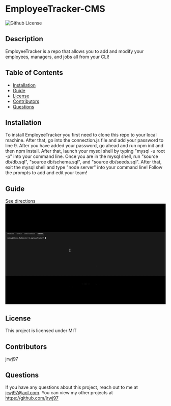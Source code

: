 # EmployeeTracker-CMS
  ![Github License](http://img.shields.io/badge/license-MIT-blue.svg)

  ## Description
  EmployeeTracker is a repo that allows you to add and modify your employees, managers, and jobs all from your CLI!
  ## Table of Contents
  * [Installation](#installation)
  * [Guide](#guide)
  * [License](*license)
  * [Contributors](#contributors)
  * [Questions](#questions)

  ## Installation
  To install EmployeeTracker you first need to clone this repo to your local machine. After that, go into the connection.js file and add your password to line 9. After you have added your password, go ahead and run npm init and then npm install. After that, launch your mysql shell by typing "mysql -u root -p" into your command line. Once you are in the mysql shell, run "source db/db.sql", "source db/schema.sql", and "source db/seeds.sql". After that, exit the mysql shell and type "node server" into your command line! Follow the prompts to add and edit your team!

  ## Guide
  See directions
  ![Watch the video](./video/Untitled_%20Mar%2025%2C%202022%2010_16%20PM.gif)

  ## License
  This project is licensed under MIT

  ## Contributors
  jrwj97

  ## Questions
  If you have any questions about this project, reach out to me at jrwj97@aol.com. You can view my other projects at https://github.com/jrwj97
